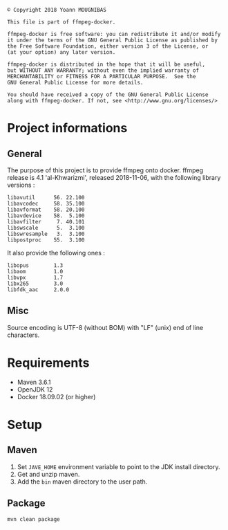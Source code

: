 ```
© Copyright 2018 Yoann MOUGNIBAS

This file is part of ffmpeg-docker.

ffmpeg-docker is free software: you can redistribute it and/or modify
it under the terms of the GNU General Public License as published by
the Free Software Foundation, either version 3 of the License, or
(at your option) any later version.

ffmpeg-docker is distributed in the hope that it will be useful,
but WITHOUT ANY WARRANTY; without even the implied warranty of
MERCHANTABILITY or FITNESS FOR A PARTICULAR PURPOSE.  See the
GNU General Public License for more details.

You should have received a copy of the GNU General Public License
along with ffmpeg-docker. If not, see <http://www.gnu.org/licenses/>
```

# Project informations

## General

The purpose of this project is to provide ffmpeg onto docker.
ffmpeg release is 4.1 'al-Khwarizmi', released 2018-11-06, with the following library versions :

```
libavutil      56. 22.100
libavcodec     58. 35.100
libavformat    58. 20.100
libavdevice    58.  5.100
libavfilter     7. 40.101
libswscale      5.  3.100
libswresample   3.  3.100
libpostproc    55.  3.100
```

It also provide the following ones :

```
libopus        1.3
libaom         1.0
libvpx         1.7
libx265        3.0
libfdk_aac     2.0.0
```

## Misc

Source encoding is UTF-8 (without BOM) with "LF" (unix) end of line characters.

# Requirements

* Maven 3.6.1
* OpenJDK 12
* Docker 18.09.02 (or higher)

# Setup

## Maven

1) Set `JAVE_HOME` environment variable to point to the JDK install directory.
1) Get and unzip maven.
1) Add the `bin` maven directory to the user path.

## Package

`mvn clean package`
